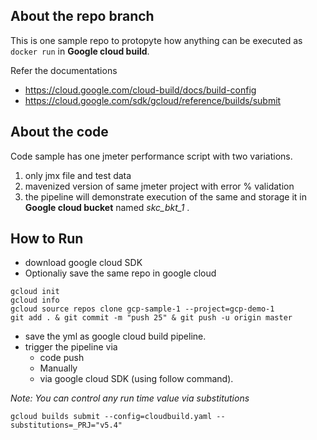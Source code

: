 ## About the repo branch
This is one sample repo to protopyte how anything can be executed as `docker run` in **Google cloud build**. 

Refer the documentations

- https://cloud.google.com/cloud-build/docs/build-config
- https://cloud.google.com/sdk/gcloud/reference/builds/submit

## About the code
Code sample has one jmeter performance script with two variations.
1. only jmx file and test data
2. mavenized version of same jmeter project with error % validation
3. the pipeline will demonstrate execution of the same and storage it in **Google cloud bucket** named _skc_bkt_1_ .

## How to Run
- download google cloud SDK
- Optionaliy save the same repo in google cloud

```
gcloud init
gcloud info
gcloud source repos clone gcp-sample-1 --project=gcp-demo-1
git add . & git commit -m "push 25" & git push -u origin master

```

- save the yml as google cloud build pipeline.
- trigger the pipeline via 
    - code push 
    - Manually 
    - via google cloud SDK (using follow command).
    
_Note: You can control any run time value via substitutions_
```
gcloud builds submit --config=cloudbuild.yaml --substitutions=_PRJ="v5.4"
```


